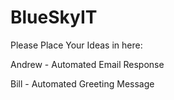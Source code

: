 # BlueSkyIT
Please Place Your Ideas in here:


Andrew - Automated Email Response

Bill - Automated Greeting Message
